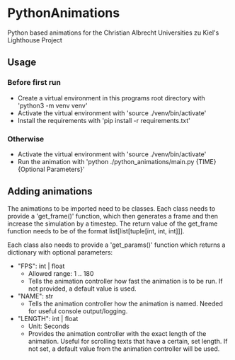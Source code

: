 # PythonAnimations
Python based animations for the Christian Albrecht Universities zu Kiel's Lighthouse Project

## Usage
### Before first run
- Create a virtual environment in this programs root directory with 'python3 -m venv venv'
- Activate the virtual environment with 'source ./venv/bin/activate'
- Install the requirements with 'pip install -r requirements.txt'

### Otherwise
- Activate the virtual environment with 'source ./venv/bin/activate'
- Run the animation with 'python ./python_animations/main.py {TIME} {Optional Parameters}'

## Adding animations
The animations to be imported need to be classes.
Each class needs to provide a 'get_frame()' function, which then generates a frame and then increase
the simulation by a timestep.
The return value of the get_frame function needs to be of the format list[list[tuple[int, int, int]]].  
  
Each class also needs to provide a 'get_params()' function which returns a dictionary with optional parameters:
- "FPS": int | float
  - Allowed range: 1 .. 180
  - Tells the animation controller how fast the animation is to be run. If not provided, a default value is used.
- "NAME": str
  - Tells the animation controller how the animation is named. Needed for useful console output/logging.
- "LENGTH": int | float
  - Unit: Seconds
  - Provides the animation controller with the exact length of the animation. Useful for scrolling texts 
    that have a certain, set length. If not set, a default value from the animation controller will be used.
